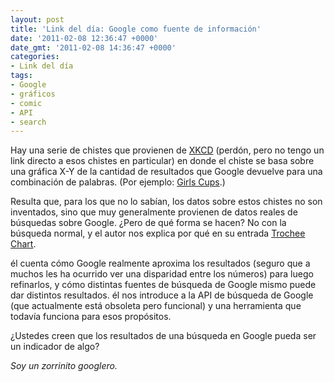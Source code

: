 ```yaml
---
layout: post
title: 'Link del día: Google como fuente de información'
date: '2011-02-08 12:36:47 +0000'
date_gmt: '2011-02-08 14:36:47 +0000'
categories:
- Link del día
tags:
- Google
- gráficos
- comic
- API
- search
---
```


Hay una serie de chistes que provienen de [XKCD](http://www.xkcd.com/) (perdón, pero no tengo un link directo a esos chistes en particular) en donde el chiste se basa sobre una gráfica X-Y de la cantidad de resultados que Google devuelve para una combinación de palabras. (Por ejemplo: <a href="http://xkcd.com/467/"><X> Girls <Y> Cups</a>.)

Resulta que, para los que no lo sabían, los datos sobre estos chistes no son inventados, sino que muy generalmente provienen de datos reales de búsquedas sobre Google.  ¿Pero de qué forma se hacen? No con la búsqueda normal, y el autor nos explica por qué en su entrada [Trochee Chart](http://blog.xkcd.com/2011/02/04/trochee-chart/).

él cuenta cómo Google realmente aproxima los resultados (seguro que a muchos les ha ocurrido ver una disparidad entre los números) para luego refinarlos, y cómo distintas fuentes de búsqueda de Google mismo puede dar distintos resultados. él nos introduce a la API de búsqueda de Google (que actualmente está obsoleta pero funcional) y una herramienta que todavía funciona para esos propósitos.

 ¿Ustedes creen que los resultados de una búsqueda en Google pueda ser un indicador de algo?

_Soy un zorrinito googlero._
